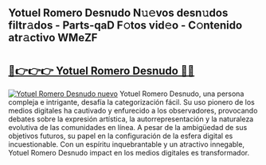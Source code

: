 ## Yotuel Romero Desnudo N𝚞𝚎vos desn𝚞dos filtr𝚊dos - Parts-qaD F𝚘tos vid𝚎o - C𝚘ntenido atr𝚊ctivo WMeZF

# <h2><a href="http://mba1ndl.tromn.icu/?c=Yotuel+Romero+Desnudo">🔗👉👉👉 Yotuel Romero Desnudo 🔗🔗</a></h2>

[![Yotuel Romero Desnudo nuevo](https://i.imgur.com/pEAQMta.gif)](http://mba1ndl.tromn.icu/?c=Yotuel+Romero+Desnudo)
Yotuel Romero Desnudo, una persona compleja e intrigante, desafía la categorización fácil. Su uso pionero de los medios digitales ha cautivado y enfurecido a los observadores, provocando debates sobre la expresión artística, la autorrepresentación y la naturaleza evolutiva de las comunidades en línea. A pesar de la ambigüedad de sus objetivos futuros, su papel en la configuración de la esfera digital es incuestionable. Con un espíritu inquebrantable y un atractivo innegable, Yotuel Romero Desnudo impact en los medios digitales es transformador.
